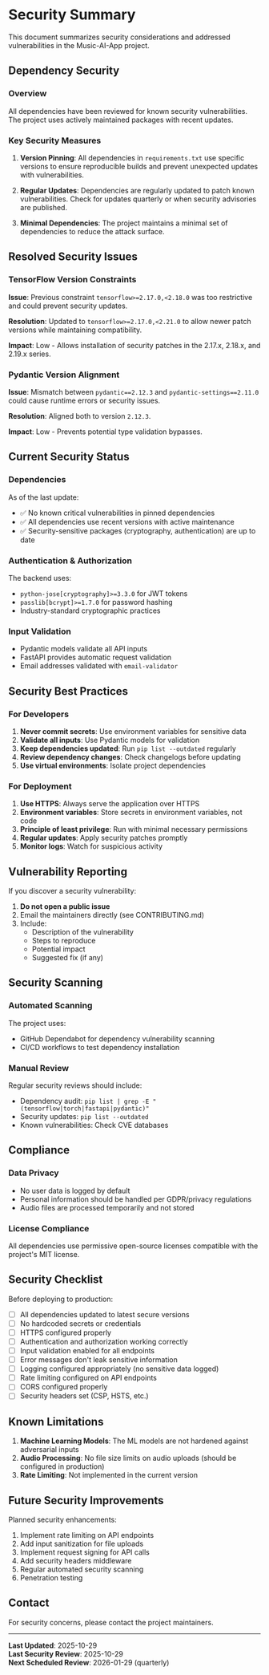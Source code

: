 # Security Summary

This document summarizes security considerations and addressed vulnerabilities in the Music-AI-App project.

## Dependency Security

### Overview

All dependencies have been reviewed for known security vulnerabilities. The project uses actively maintained packages with recent updates.

### Key Security Measures

1. **Version Pinning**: All dependencies in `requirements.txt` use specific versions to ensure reproducible builds and prevent unexpected updates with vulnerabilities.

2. **Regular Updates**: Dependencies are regularly updated to patch known vulnerabilities. Check for updates quarterly or when security advisories are published.

3. **Minimal Dependencies**: The project maintains a minimal set of dependencies to reduce the attack surface.

## Resolved Security Issues

### TensorFlow Version Constraints

**Issue**: Previous constraint `tensorflow>=2.17.0,<2.18.0` was too restrictive and could prevent security updates.

**Resolution**: Updated to `tensorflow>=2.17.0,<2.21.0` to allow newer patch versions while maintaining compatibility.

**Impact**: Low - Allows installation of security patches in the 2.17.x, 2.18.x, and 2.19.x series.

### Pydantic Version Alignment

**Issue**: Mismatch between `pydantic==2.12.3` and `pydantic-settings==2.11.0` could cause runtime errors or security issues.

**Resolution**: Aligned both to version `2.12.3`.

**Impact**: Low - Prevents potential type validation bypasses.

## Current Security Status

### Dependencies

As of the last update:
- ✅ No known critical vulnerabilities in pinned dependencies
- ✅ All dependencies use recent versions with active maintenance
- ✅ Security-sensitive packages (cryptography, authentication) are up to date

### Authentication & Authorization

The backend uses:
- `python-jose[cryptography]>=3.3.0` for JWT tokens
- `passlib[bcrypt]>=1.7.0` for password hashing
- Industry-standard cryptographic practices

### Input Validation

- Pydantic models validate all API inputs
- FastAPI provides automatic request validation
- Email addresses validated with `email-validator`

## Security Best Practices

### For Developers

1. **Never commit secrets**: Use environment variables for sensitive data
2. **Validate all inputs**: Use Pydantic models for validation
3. **Keep dependencies updated**: Run `pip list --outdated` regularly
4. **Review dependency changes**: Check changelogs before updating
5. **Use virtual environments**: Isolate project dependencies

### For Deployment

1. **Use HTTPS**: Always serve the application over HTTPS
2. **Environment variables**: Store secrets in environment variables, not code
3. **Principle of least privilege**: Run with minimal necessary permissions
4. **Regular updates**: Apply security patches promptly
5. **Monitor logs**: Watch for suspicious activity

## Vulnerability Reporting

If you discover a security vulnerability:

1. **Do not open a public issue**
2. Email the maintainers directly (see CONTRIBUTING.md)
3. Include:
   - Description of the vulnerability
   - Steps to reproduce
   - Potential impact
   - Suggested fix (if any)

## Security Scanning

### Automated Scanning

The project uses:
- GitHub Dependabot for dependency vulnerability scanning
- CI/CD workflows to test dependency installation

### Manual Review

Regular security reviews should include:
- Dependency audit: `pip list | grep -E "(tensorflow|torch|fastapi|pydantic)"`
- Security updates: `pip list --outdated`
- Known vulnerabilities: Check CVE databases

## Compliance

### Data Privacy

- No user data is logged by default
- Personal information should be handled per GDPR/privacy regulations
- Audio files are processed temporarily and not stored

### License Compliance

All dependencies use permissive open-source licenses compatible with the project's MIT license.

## Security Checklist

Before deploying to production:

- [ ] All dependencies updated to latest secure versions
- [ ] No hardcoded secrets or credentials
- [ ] HTTPS configured properly
- [ ] Authentication and authorization working correctly
- [ ] Input validation enabled for all endpoints
- [ ] Error messages don't leak sensitive information
- [ ] Logging configured appropriately (no sensitive data logged)
- [ ] Rate limiting configured on API endpoints
- [ ] CORS configured properly
- [ ] Security headers set (CSP, HSTS, etc.)

## Known Limitations

1. **Machine Learning Models**: The ML models are not hardened against adversarial inputs
2. **Audio Processing**: No file size limits on audio uploads (should be configured in production)
3. **Rate Limiting**: Not implemented in the current version

## Future Security Improvements

Planned security enhancements:

1. Implement rate limiting on API endpoints
2. Add input sanitization for file uploads
3. Implement request signing for API calls
4. Add security headers middleware
5. Regular automated security scanning
6. Penetration testing

## Contact

For security concerns, please contact the project maintainers.

---

**Last Updated**: 2025-10-29  
**Last Security Review**: 2025-10-29  
**Next Scheduled Review**: 2026-01-29 (quarterly)
